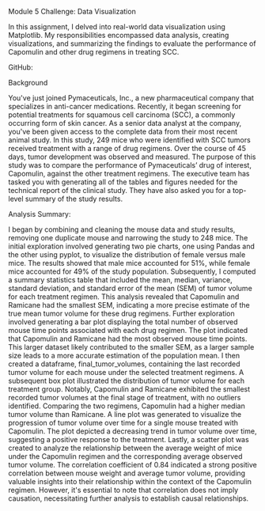 Module 5 Challenge: Data Visualization

In this assignment, I delved into real-world data visualization using Matplotlib. My responsibilities encompassed data analysis, creating visualizations, and summarizing the findings to evaluate the performance of Capomulin and other drug regimens in treating SCC.

GitHub:

Background

You've just joined Pymaceuticals, Inc., a new pharmaceutical company that specializes in anti-cancer medications. Recently, it began screening for potential treatments for squamous cell carcinoma (SCC), a commonly occurring form of skin cancer.
As a senior data analyst at the company, you've been given access to the complete data from their most recent animal study. In this study, 249 mice who were identified with SCC tumors received treatment with a range of drug regimens. Over the course of 45 days, tumor development was observed and measured. The purpose of this study was to compare the performance of Pymaceuticals’ drug of interest, Capomulin, against the other treatment regimens.
The executive team has tasked you with generating all of the tables and figures needed for the technical report of the clinical study. They have also asked you for a top-level summary of the study results.

Analysis Summary:

I began by combining and cleaning the mouse data and study results, removing one duplicate mouse and narrowing the study to 248 mice. The initial exploration involved generating two pie charts, one using Pandas and the other using pyplot, to visualize the distribution of female versus male mice. The results showed that male mice accounted for 51%, while female mice accounted for 49% of the study population.
Subsequently, I computed a summary statistics table that included the mean, median, variance, standard deviation, and standard error of the mean (SEM) of tumor volume for each treatment regimen. This analysis revealed that Capomulin and Ramicane had the smallest SEM, indicating a more precise estimate of the true mean tumor volume for these drug regimens.
Further exploration involved generating a bar plot displaying the total number of observed mouse time points associated with each drug regimen. The plot indicated that Capomulin and Ramicane had the most observed mouse time points. This larger dataset likely contributed to the smaller SEM, as a larger sample size leads to a more accurate estimation of the population mean.
I then created a dataframe, final_tumor_volumes, containing the last recorded tumor volume for each mouse under the selected treatment regimens. A subsequent box plot illustrated the distribution of tumor volume for each treatment group. Notably, Capomulin and Ramicane exhibited the smallest recorded tumor volumes at the final stage of treatment, with no outliers identified. Comparing the two regimens, Capomulin had a higher median tumor volume than Ramicane.
A line plot was generated to visualize the progression of tumor volume over time for a single mouse treated with Capomulin. The plot depicted a decreasing trend in tumor volume over time, suggesting a positive response to the treatment.
Lastly, a scatter plot was created to analyze the relationship between the average weight of mice under the Capomulin regimen and the corresponding average observed tumor volume. The correlation coefficient of 0.84 indicated a strong positive correlation between mouse weight and average tumor volume, providing valuable insights into their relationship within the context of the Capomulin regimen. However, it's essential to note that correlation does not imply causation, necessitating further analysis to establish causal relationships.


